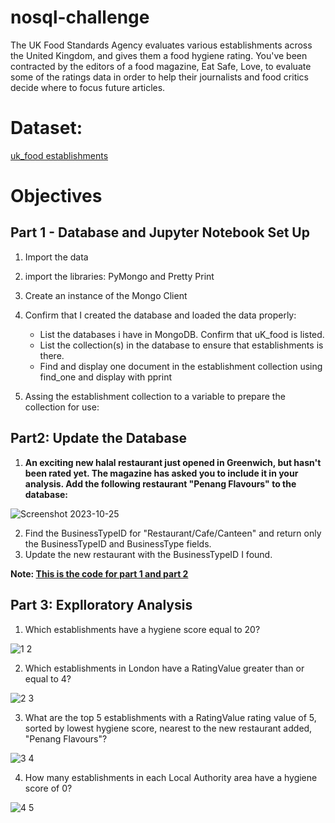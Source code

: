 # nosql-challenge

The UK Food Standards Agency evaluates various establishments across the United Kingdom, and gives them a food hygiene rating. You've been contracted by the editors of a food magazine, Eat Safe, Love, to evaluate some of the ratings data in order to help their journalists and food critics decide where to focus future articles.

# Dataset:

[uk_food establishments](https://github.com/dilqvl62/nosql-challenge/tree/main/Resources)

# Objectives

## Part 1 - Database and Jupyter Notebook Set Up

1. Import the data
2. import the libraries: PyMongo and Pretty Print
3. Create an instance of the Mongo Client
4. Confirm that I created the database and loaded the data properly:
   * List the databases i have in MongoDB. Confirm that uK_food is listed.
   * List the collection(s) in the database to ensure that establishments is there.
   * Find and display one document in the establishment collection using find_one and display with pprint

5. Assing the establishment collection to a variable to prepare the collection for use:

## Part2: Update the Database 

1. **An exciting new halal restaurant just opened in Greenwich, but hasn't been rated yet. The magazine has asked you to include it in your analysis. Add the following restaurant "Penang Flavours" to the database:**

![Screenshot 2023-10-25](https://github.com/dilqvl62/nosql-challenge/assets/107519883/002f6626-e014-477b-aac8-1e5aab2c51ba)

2. Find the BusinessTypeID for "Restaurant/Cafe/Canteen" and return only the BusinessTypeID and BusinessType fields.
3. Update the new restaurant with the BusinessTypeID I found.

**Note: [This is the code for part 1 and part 2](https://github.com/dilqvl62/nosql-challenge/blob/main/NoSQL_setup.ipynb)**

## Part 3: Explloratory Analysis
1. Which establishments have a hygiene score equal to 20?

![1 2](https://github.com/dilqvl62/nosql-challenge/assets/107519883/533eb449-4ef2-4457-9fd5-1388e27b27b2)

2. Which establishments in London have a RatingValue greater than or equal to 4?

![2 3](https://github.com/dilqvl62/nosql-challenge/assets/107519883/05f4473f-abb0-40a4-9610-47346b2862b4)

3.  What are the top 5 establishments with a RatingValue rating value of 5, sorted by lowest hygiene score, nearest to the new restaurant added, "Penang Flavours"?

![3 4](https://github.com/dilqvl62/nosql-challenge/assets/107519883/3d2be9f4-ecf0-4ea0-a49f-b3a229bd4611)

4.   How many establishments in each Local Authority area have a hygiene score of 0?

![4 5](https://github.com/dilqvl62/nosql-challenge/assets/107519883/d702e26c-3d4c-45d9-9da1-a0a5eff7d232)
